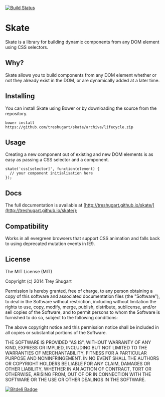 [![Build Status](https://travis-ci.org/treshugart/skate.png?branch=master)](https://travis-ci.org/treshugart/skate)

Skate
=====

Skate is a library for building dynamic components from any DOM element using CSS selectors.

Why?
----

Skate allows you to build components from any DOM element whether or not they already exist in the DOM, or are dynamically added at a later time.

Installing
----------

You can install Skate using Bower or by downloading the source from the repository.

    bower install https://github.com/treshugart/skate/archive/lifecycle.zip

Usage
-----

Creating a new component out of existing and new DOM elements is as easy as passing a CSS selector and a component.

    skate('css[selector]', function(element) {
      // your component initialisation here
    });

Docs
----

The full documentation is available at [http://treshugart.github.io/skate/](http://treshugart.github.io/skate/);

Compatibility
-------------

Works in all evergreen browsers that support CSS animation and falls back to using deprecated mutation events in IE9.

License
-------

The MIT License (MIT)

Copyright (c) 2014 Trey Shugart

Permission is hereby granted, free of charge, to any person obtaining a copy of
this software and associated documentation files (the "Software"), to deal in
the Software without restriction, including without limitation the rights to
use, copy, modify, merge, publish, distribute, sublicense, and/or sell copies of
the Software, and to permit persons to whom the Software is furnished to do so,
subject to the following conditions:

The above copyright notice and this permission notice shall be included in all
copies or substantial portions of the Software.

THE SOFTWARE IS PROVIDED "AS IS", WITHOUT WARRANTY OF ANY KIND, EXPRESS OR
IMPLIED, INCLUDING BUT NOT LIMITED TO THE WARRANTIES OF MERCHANTABILITY, FITNESS
FOR A PARTICULAR PURPOSE AND NONINFRINGEMENT. IN NO EVENT SHALL THE AUTHORS OR
COPYRIGHT HOLDERS BE LIABLE FOR ANY CLAIM, DAMAGES OR OTHER LIABILITY, WHETHER
IN AN ACTION OF CONTRACT, TORT OR OTHERWISE, ARISING FROM, OUT OF OR IN
CONNECTION WITH THE SOFTWARE OR THE USE OR OTHER DEALINGS IN THE SOFTWARE.


[![Bitdeli Badge](https://d2weczhvl823v0.cloudfront.net/treshugart/skate/trend.png)](https://bitdeli.com/free "Bitdeli Badge")

